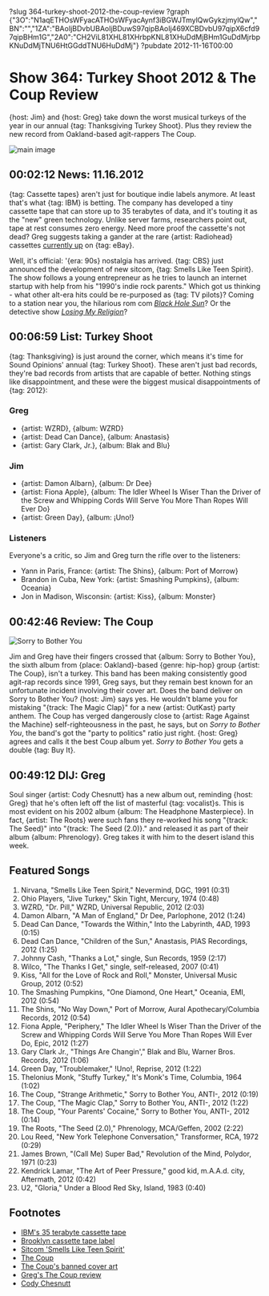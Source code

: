 ?slug 364-turkey-shoot-2012-the-coup-review
?graph {"3O":"N1aqETHOsWFyacATHOsWFyacAynf3iBGWJTmylQwGykzjmylQw","BN":"","1ZA":"BAoIjBDvbUBAoIjBDuwS97qipBAoIj469XCBDvbU97qipX6cfd97qipBHm1G","2A0":"CH2ViL81XHL81XHrbpKNL81XHuDdMjBHm1GuDdMjrbpKNuDdMjTNU6HtGGddTNU6HuDdMj"}
?pubdate 2012-11-16T00:00

# Show 364: Turkey Shoot 2012 & The Coup Review
{host: Jim} and {host: Greg} take down the worst musical turkeys of the year in our annual {tag: Thanksgiving Turkey Shoot}. Plus they review the new record from Oakland-based agit-rappers The Coup.

 ![main image](http://static.soundopinions.org/images/turkeyshoot.jpg)


## 00:02:12 News: 11.16.2012
{tag: Cassette tapes} aren't just for boutique indie labels anymore. At least that's what {tag: IBM} is betting. The company has developed a tiny cassette tape that can store up to 35 terabytes of data, and it's touting it as the "new" green technology. Unlike server farms, researchers point out, tape at rest consumes zero energy. Need more proof the cassette's not dead? Greg suggests taking a gander at the rare {artist: Radiohead} cassettes [currently up](http://www.ebay.com/sch/sis.html?_nkw=Radiohead%20first%20four%20demo%20cassette%20tapes%20On%20A%20Friday%20Shindig%20Manic%20Hedgehog&_itemId=160912578428) on {tag: eBay}.

Well, it's official: '{era: 90s} nostalgia has arrived. {tag: CBS} just announced the development of new sitcom, {tag: Smells Like Teen Spirit}. The show follows a young entrepreneur as he tries to launch an internet startup with help from his "1990's indie rock parents." Which got us thinking - what other alt-era hits could be re-purposed as {tag: TV pilots}? Coming to a station near you, the hilarious rom com *[Black Hole Sun](http://www.youtube.com/watch?v=3mbBbFH9fAg)*? Or the detective show *[Losing My Religion](https://www.youtube.com/watch?v=if-UzXIQ5vw)*?

## 00:06:59 List: Turkey Shoot
{tag: Thanksgiving} is just around the corner, which means it's time for Sound Opinions' annual {tag: Turkey Shoot}. These aren't just bad records, they're bad records from artists that are capable of better. Nothing stings like disappointment, and these were the biggest musical disappointments of {tag: 2012}:

### Greg
- {artist: WZRD}, {album: WZRD}
- {artist: Dead Can Dance}, {album: Anastasis}
- {artist: Gary Clark, Jr.}, {album: Blak and Blu}

### Jim
- {artist: Damon Albarn}, {album: Dr Dee}
- {artist: Fiona Apple}, {album: The Idler Wheel Is Wiser Than the Driver of the Screw and Whipping Cords Will Serve You More Than Ropes Will Ever Do}
- {artist: Green Day}, {album: ¡Uno!}

### Listeners
Everyone's a critic, so Jim and Greg turn the rifle over to the listeners:

- Yann in Paris, France: {artist: The Shins}, {album: Port of Morrow}
- Brandon in Cuba, New York: {artist: Smashing Pumpkins}, {album: Oceania}
- Jon in Madison, Wisconsin: {artist: Kiss}, {album: Monster}

## 00:42:46 Review: The Coup
![Sorry to Bother You](http://is5.mzstatic.com/image/thumb/Music/v4/a6/bb/e8/a6bbe8d0-c441-fb25-b8e3-b161ccdc3dc1/source/600x600bb.jpg "28436379/570592437")

Jim and Greg have their fingers crossed that {album: Sorry to Bother You}, the sixth album from {place: Oakland}-based {genre: hip-hop} group {artist: The Coup}, isn't a turkey. This band has been making consistently good agit-rap records since 1991, Greg says, but they remain best known for an unfortunate incident involving their cover art. Does the band deliver on Sorry to Bother You? {host: Jim} says yes. He wouldn't blame you for mistaking "{track: The Magic Clap}" for a new {artist: OutKast} party anthem. The Coup has verged dangerously close to {artist: Rage Against the Machine} self-righteousness in the past, he says, but on *Sorry to Bother You*, the band's got the "party to politics" ratio just right. {host: Greg} agrees and calls it the best Coup album yet. *Sorry to Bother You* gets a double {tag: Buy It}.

## 00:49:12 DIJ: Greg
Soul singer {artist: Cody Chesnutt} has a new album out, reminding {host: Greg} that he's often left off the list of masterful {tag: vocalist}s. This is most evident on his 2002 album {album: The Headphone Masterpiece}. In fact, {artist: The Roots} were such fans they re-worked his song "{track: The Seed}" into "{track: The Seed (2.0)}." and released it as part of their album {album: Phrenology}. Greg takes it with him to the desert island this week.

## Featured Songs
1. Nirvana, "Smells Like Teen Spirit," Nevermind, DGC, 1991 (0:31)
2. Ohio Players, "Jive Turkey," Skin Tight, Mercury, 1974 (0:48)
3. WZRD, "Dr. Pill," WZRD, Universal Republic, 2012 (2:03)
4. Damon Albarn, "A Man of England," Dr Dee, Parlophone, 2012 (1:24)
5. Dead Can Dance, "Towards the Within," Into the Labyrinth, 4AD, 1993 (0:15)
6. Dead Can Dance, "Children of the Sun," Anastasis, PIAS Recordings, 2012 (1:25)
7. Johnny Cash, "Thanks a Lot," single, Sun Records, 1959 (2:17)
8. Wilco, "The Thanks I Get," single, self-released, 2007 (0:41)
9. Kiss, "All for the Love of Rock and Roll," Monster, Universal Music Group, 2012 (0:52)
10. The Smashing Pumpkins, "One Diamond, One Heart," Oceania, EMI, 2012 (0:54)
11. The Shins, "No Way Down," Port of Morrow, Aural Apothecary/Columbia Records, 2012 (0:54)
12. Fiona Apple, "Periphery," The Idler Wheel Is Wiser Than the Driver of the Screw and Whipping Cords Will Serve You More Than Ropes Will Ever Do, Epic, 2012 (1:27)
14. Gary Clark Jr., "Things Are Changin'," Blak and Blu, Warner Bros. Records, 2012 (1:06)
15. Green Day, "Troublemaker," !Uno!, Reprise, 2012 (1:22)
16. Thelonius Monk, "Stuffy Turkey," It's Monk's Time, Columbia, 1964 (1:02)
17. The Coup, "Strange Arithmetic," Sorry to Bother You, ANTI-, 2012 (0:19)
18. The Coup, "The Magic Clap," Sorry to Bother You, ANTI-, 2012 (1:22)
19. The Coup, "Your Parents' Cocaine," Sorry to Bother You, ANTI-, 2012 (0:14)
20. The Roots, "The Seed (2.0)," Phrenology, MCA/Geffen, 2002 (2:22)
21. Lou Reed, "New York Telephone Conversation," Transformer, RCA, 1972 (0:29)
22. James Brown, "(Call Me) Super Bad," Revolution of the Mind, Polydor, 1971 (0:23)
23. Kendrick Lamar, "The Art of Peer Pressure," good kid, m.A.A.d. city, Aftermath, 2012 (0:42)
24. U2, "Gloria," Under a Blood Red Sky, Island, 1983 (0:40)


## Footnotes 
- [IBM's 35 terabyte cassette tape](http://www.reuters.com/article/2012/11/07/entertainment-us-science-cassette-tape-idUSBRE8A61CI20121107)
- [Brooklyn cassette tape label](http://nymag.com/arts/popmusic/features/59222/)
- [Sitcom 'Smells Like Teen Spirit'](http://www.hollywoodreporter.com/live-feed/big-bang-theory-dave-goetsch-cbs-smells-like-teen-spirit-381691)
- [The Coup](http://www.thisisthecoup.com/)
- [The Coup's banned cover art](http://toromagazine.com/culture/listed/066c9dd8-78ce-b9b4-6955-da44c3e83a99/7-Banned-Album-Covers)
- [Greg's The Coup review](http://articles.chicagotribune.com/2012-11-05/entertainment/chi-the-coup-album-review-sorry-to-bother-you-reviewed-20121104_1_album-review-coup-albums-raymond-boots-riley)
- [Cody Chesnutt](http://www.cchesnutt.com/)
